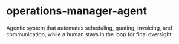 # operations-manager-agent
Agentic system that automates scheduling, quoting, invoicing, and communication, while a human stays in the loop for final oversight.
